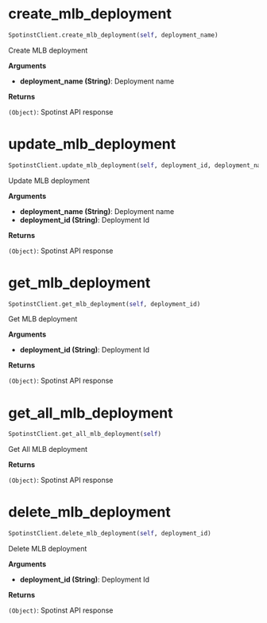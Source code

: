 <h1 id="spotinst_sdk.SpotinstClient.create_mlb_deployment">create_mlb_deployment</h1>

```python
SpotinstClient.create_mlb_deployment(self, deployment_name)
```

Create MLB deployment

__Arguments__

- __deployment_name (String)__: Deployment name

__Returns__

`(Object)`: Spotinst API response

<h1 id="spotinst_sdk.SpotinstClient.update_mlb_deployment">update_mlb_deployment</h1>

```python
SpotinstClient.update_mlb_deployment(self, deployment_id, deployment_name)
```

Update MLB deployment

__Arguments__

- __deployment_name (String)__: Deployment name
- __deployment_id (String)__: Deployment Id

__Returns__

`(Object)`: Spotinst API response

<h1 id="spotinst_sdk.SpotinstClient.get_mlb_deployment">get_mlb_deployment</h1>

```python
SpotinstClient.get_mlb_deployment(self, deployment_id)
```

Get MLB deployment

__Arguments__

- __deployment_id (String)__: Deployment Id

__Returns__

`(Object)`: Spotinst API response

<h1 id="spotinst_sdk.SpotinstClient.get_all_mlb_deployment">get_all_mlb_deployment</h1>

```python
SpotinstClient.get_all_mlb_deployment(self)
```

Get All MLB deployment

__Returns__

`(Object)`: Spotinst API response

<h1 id="spotinst_sdk.SpotinstClient.delete_mlb_deployment">delete_mlb_deployment</h1>

```python
SpotinstClient.delete_mlb_deployment(self, deployment_id)
```

Delete MLB deployment

__Arguments__

- __deployment_id (String)__: Deployment Id

__Returns__

`(Object)`: Spotinst API response


